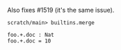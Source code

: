 Also fixes #1519 (it's the same issue).

```ucm
scratch/main> builtins.merge
```

```unison
foo.+.doc : Nat
foo.+.doc = 10
```
